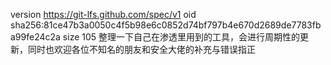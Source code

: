 version https://git-lfs.github.com/spec/v1
oid sha256:81ce47b3a0050c4f5b98e6c0852d74bf797b4e670d2689de7783fba99fe24c2a
size 105
整理一下自己在渗透里用到的工具，会进行周期性的更新，同时也欢迎各位不知名的朋友和安全大佬的补充与错误指正
